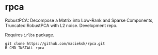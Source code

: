 # rpca
RobustPCA: Decompose a Matrix into Low-Rank and Sparse Components, Truncated RobustPCA with L2 noise. Development repo.

Requires `irlba` package.

    git clone https://github.com/macieksk/rpca.git
    R CMD INSTALL rpca
